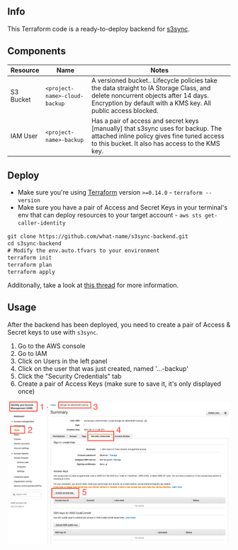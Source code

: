 ## Info
This Terraform code is a ready-to-deploy backend for [s3sync](https://github.com/what-name/docker-s3sync).

## Components
Resource | Name | Notes
--- | --- | ---
S3 Bucket | `<project-name>-cloud-backup` | A versioned bucket.. Lifecycle policies take the data straight to IA Storage Class, and delete noncurrent objects after 14 days. Encryption by default with a KMS key. All public access blocked.
IAM User | `<project-name>-backup` | Has a pair of access and secret keys [manually] that s3sync uses for backup. The attached inline policy gives fine tuned access to this bucket. It also has access to the KMS key.

## Deploy
- Make sure you're using [Terraform](https://www.terraform.io/downloads.html) version `>=0.14.0` - `terraform --version`
- Make sure you have a pair of Access and Secret Keys in your terminal's env that can deploy resources to your target account - `aws sts get-caller-identity`

```
git clone https://github.com/what-name/s3sync-backend.git
cd s3sync-backend
# Modify the env.auto.tfvars to your environment
terraform init
terraform plan
terraform apply
```

Additonally, take a look at [this thread](https://forums.unraid.net/topic/106320-support-what-name-s3sync/?tab=comments#comment-992274) for more information.

## Usage
After the backend has been deployed, you need to create a pair of Access & Secret keys to use with `s3sync`. 
1. Go to the AWS console
2. Go to IAM
3. Click on Users in the left panel
4. Click on the user that was just created, named '...-backup'
5. Click the "Security Credentials" tab
6. Create a pair of Access Keys (make sure to save it, it's only displayed once)

![iam-user](static/iam-user.png)
